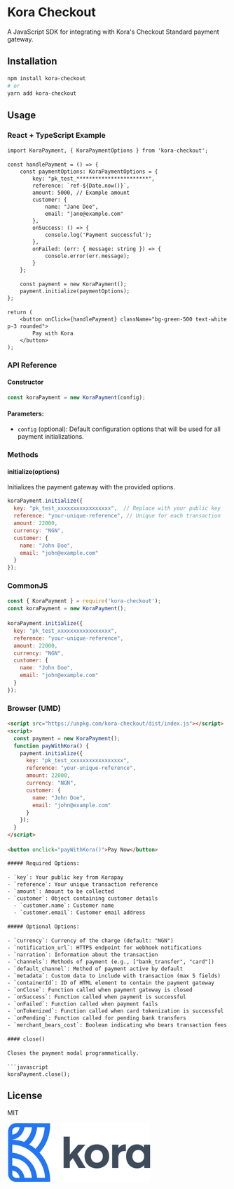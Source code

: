 # Kora Checkout

A JavaScript SDK for integrating with Kora's Checkout Standard payment gateway.

## Installation

```bash
npm install kora-checkout
# or
yarn add kora-checkout
```

## Usage

### React + TypeScript Example

```tsx
import KoraPayment, { KoraPaymentOptions } from 'kora-checkout';

const handlePayment = () => {
    const paymentOptions: KoraPaymentOptions = {
        key: "pk_test_***********************",
        reference: `ref-${Date.now()}`,
        amount: 5000, // Example amount
        customer: {
            name: "Jane Doe",
            email: "jane@example.com"
        },
        onSuccess: () => {
            console.log('Payment successful');
        },
        onFailed: (err: { message: string }) => {
            console.error(err.message);
        }
    };

    const payment = new KoraPayment();
    payment.initialize(paymentOptions);
};

return (
    <button onClick={handlePayment} className="bg-green-500 text-white p-3 rounded">
        Pay with Kora
    </button>
);
```

### API Reference

#### Constructor

```javascript
const koraPayment = new KoraPayment(config);
```

#### Parameters:

- `config` (optional): Default configuration options that will be used for all payment initializations.

### Methods

#### initialize(options)

Initializes the payment gateway with the provided options.

```javascript
koraPayment.initialize({
  key: "pk_test_xxxxxxxxxxxxxxxxx",  // Replace with your public key
  reference: "your-unique-reference", // Unique for each transaction
  amount: 22000, 
  currency: "NGN",
  customer: {
    name: "John Doe",
    email: "john@example.com"
  }
});
```

### CommonJS

```javascript
const { KoraPayment } = require('kora-checkout');
const koraPayment = new KoraPayment();

koraPayment.initialize({
  key: "pk_test_xxxxxxxxxxxxxxxxx",  
  reference: "your-unique-reference",
  amount: 22000, 
  currency: "NGN",
  customer: {
    name: "John Doe",
    email: "john@example.com"
  }
});
```

### Browser (UMD)

```html
<script src="https://unpkg.com/kora-checkout/dist/index.js"></script>
<script>
  const payment = new KoraPayment();
  function payWithKora() {
    payment.initialize({
      key: "pk_test_xxxxxxxxxxxxxxxxx",
      reference: "your-unique-reference",
      amount: 22000, 
      currency: "NGN",
      customer: {
        name: "John Doe",
        email: "john@example.com"
      }
    });
  }
</script>

<button onclick="payWithKora()">Pay Now</button>
```


```
##### Required Options:

- `key`: Your public key from Korapay
- `reference`: Your unique transaction reference
- `amount`: Amount to be collected
- `customer`: Object containing customer details
  - `customer.name`: Customer name
  - `customer.email`: Customer email address

##### Optional Options:

- `currency`: Currency of the charge (default: "NGN")
- `notification_url`: HTTPS endpoint for webhook notifications
- `narration`: Information about the transaction
- `channels`: Methods of payment (e.g., ["bank_transfer", "card"])
- `default_channel`: Method of payment active by default
- `metadata`: Custom data to include with transaction (max 5 fields)
- `containerId`: ID of HTML element to contain the payment gateway
- `onClose`: Function called when payment gateway is closed
- `onSuccess`: Function called when payment is successful
- `onFailed`: Function called when payment fails
- `onTokenized`: Function called when card tokenization is successful
- `onPending`: Function called for pending bank transfers
- `merchant_bears_cost`: Boolean indicating who bears transaction fees

#### close()

Closes the payment modal programmatically.

```javascript
koraPayment.close();
```

## License

MIT

![Kora Checkout Logo](https://raw.githubusercontent.com/youngmentor/kora-payment-sdk/main/koralogo.svg)
